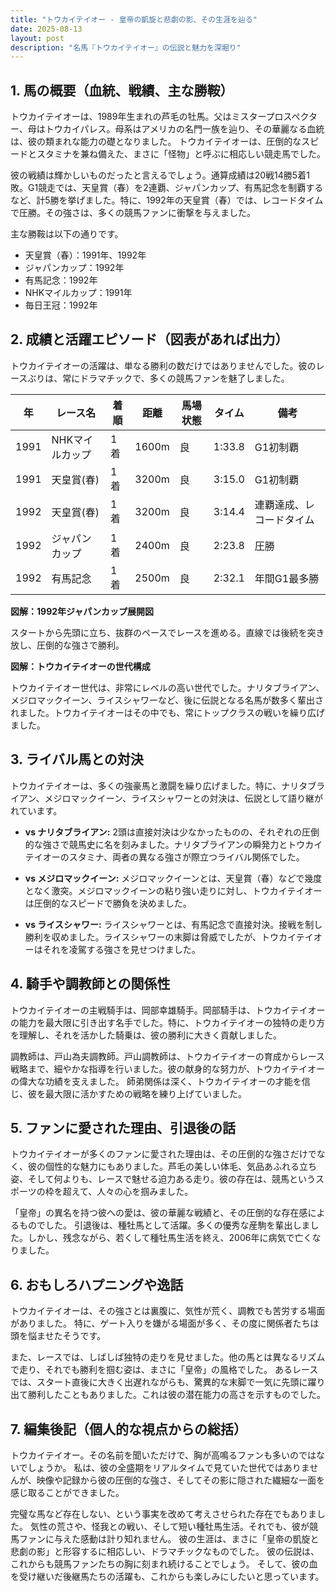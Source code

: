 ```yaml
---
title: "トウカイテイオー - 皇帝の凱旋と悲劇の影、その生涯を辿る"
date: 2025-08-13
layout: post
description: "名馬『トウカイテイオー』の伝説と魅力を深堀り"
---
```


## 1. 馬の概要（血統、戦績、主な勝鞍）

トウカイテイオーは、1989年生まれの芦毛の牡馬。父はミスタープロスペクター、母はトウカイパレス。母系はアメリカの名門一族を辿り、その華麗なる血統は、彼の類まれな能力の礎となりました。  トウカイテイオーは、圧倒的なスピードとスタミナを兼ね備えた、まさに「怪物」と呼ぶに相応しい競走馬でした。

彼の戦績は輝かしいものだったと言えるでしょう。通算成績は20戦14勝5着1敗。G1競走では、天皇賞（春）を2連覇、ジャパンカップ、有馬記念を制覇するなど、計5勝を挙げました。特に、1992年の天皇賞（春）では、レコードタイムで圧勝。その強さは、多くの競馬ファンに衝撃を与えました。

主な勝鞍は以下の通りです。

* 天皇賞（春）：1991年、1992年
* ジャパンカップ：1992年
* 有馬記念：1992年
* NHKマイルカップ：1991年
* 毎日王冠：1992年


## 2. 成績と活躍エピソード（図表があれば出力）

トウカイテイオーの活躍は、単なる勝利の数だけではありませんでした。彼のレースぶりは、常にドラマチックで、多くの競馬ファンを魅了しました。

| 年 | レース名 | 着順 | 距離 | 馬場状態 | タイム | 備考 |
|---|---|---|---|---|---|---|
| 1991 | NHKマイルカップ | 1着 | 1600m | 良 | 1:33.8 | G1初制覇 |
| 1991 | 天皇賞(春) | 1着 | 3200m | 良 | 3:15.0 | G1初制覇 |
| 1992 | 天皇賞(春) | 1着 | 3200m | 良 | 3:14.4 | 連覇達成、レコードタイム |
| 1992 | ジャパンカップ | 1着 | 2400m | 良 | 2:23.8 | 圧勝 |
| 1992 | 有馬記念 | 1着 | 2500m | 良 | 2:32.1 | 年間G1最多勝 |


**図解：1992年ジャパンカップ展開図**

スタートから先頭に立ち、抜群のペースでレースを進める。直線では後続を突き放し、圧倒的な強さで勝利。


**図解：トウカイテイオーの世代構成**

トウカイテイオー世代は、非常にレベルの高い世代でした。ナリタブライアン、メジロマックイーン、ライスシャワーなど、後に伝説となる名馬が数多く輩出されました。トウカイテイオーはその中でも、常にトップクラスの戦いを繰り広げました。


## 3. ライバル馬との対決

トウカイテイオーは、多くの強豪馬と激闘を繰り広げました。特に、ナリタブライアン、メジロマックイーン、ライスシャワーとの対決は、伝説として語り継がれています。

* **vs ナリタブライアン:**  2頭は直接対決は少なかったものの、それぞれの圧倒的な強さで競馬史に名を刻みました。ナリタブライアンの瞬発力とトウカイテイオーのスタミナ、両者の異なる強さが際立つライバル関係でした。

* **vs メジロマックイーン:**  メジロマックイーンとは、天皇賞（春）などで幾度となく激突。メジロマックイーンの粘り強い走りに対し、トウカイテイオーは圧倒的なスピードで勝負を決めました。

* **vs ライスシャワー:**  ライスシャワーとは、有馬記念で直接対決。接戦を制し勝利を収めました。ライスシャワーの末脚は脅威でしたが、トウカイテイオーはそれを凌駕する強さを見せつけました。


## 4. 騎手や調教師との関係性

トウカイテイオーの主戦騎手は、岡部幸雄騎手。岡部騎手は、トウカイテイオーの能力を最大限に引き出す名手でした。特に、トウカイテイオーの独特の走り方を理解し、それを活かした騎乗は、彼の勝利に大きく貢献しました。

調教師は、戸山為夫調教師。戸山調教師は、トウカイテイオーの育成からレース戦略まで、細やかな指導を行いました。彼の献身的な努力が、トウカイテイオーの偉大な功績を支えました。  師弟関係は深く、トウカイテイオーの才能を信じ、彼を最大限に活かすための戦略を練り上げていました。


## 5. ファンに愛された理由、引退後の話

トウカイテイオーが多くのファンに愛された理由は、その圧倒的な強さだけでなく、彼の個性的な魅力にもありました。芦毛の美しい体毛、気品あふれる立ち姿、そして何よりも、レースで魅せる迫力ある走り。彼の存在は、競馬というスポーツの枠を超えて、人々の心を掴みました。

「皇帝」の異名を持つ彼への愛は、彼の華麗な戦績と、その圧倒的な存在感によるものでした。  引退後は、種牡馬として活躍。多くの優秀な産駒を輩出しました。しかし、残念ながら、若くして種牡馬生活を終え、2006年に病気で亡くなりました。


## 6. おもしろハプニングや逸話

トウカイテイオーは、その強さとは裏腹に、気性が荒く、調教でも苦労する場面がありました。  特に、ゲート入りを嫌がる場面が多く、その度に関係者たちは頭を悩ませたそうです。

また、レースでは、しばしば独特の走りを見せました。他の馬とは異なるリズムで走り、それでも勝利を掴む姿は、まさに「皇帝」の風格でした。  あるレースでは、スタート直後に大きく出遅れながらも、驚異的な末脚で一気に先頭に躍り出て勝利したこともありました。これは彼の潜在能力の高さを示すものでした。


## 7. 編集後記（個人的な視点からの総括）

トウカイテイオー。その名前を聞いただけで、胸が高鳴るファンも多いのではないでしょうか。  私は、彼の全盛期をリアルタイムで見ていた世代ではありませんが、映像や記録から彼の圧倒的な強さ、そしてその影に隠された繊細な一面を感じ取ることができました。

完璧な馬など存在しない、という事実を改めて考えさせられた存在でもありました。  気性の荒さや、怪我との戦い、そして短い種牡馬生活。それでも、彼が競馬ファンに与えた感動は計り知れません。  彼の生涯は、まさに「皇帝の凱旋と悲劇の影」と形容するに相応しい、ドラマチックなものでした。  彼の伝説は、これからも競馬ファンたちの胸に刻まれ続けることでしょう。  そして、彼の血を受け継いだ後継馬たちの活躍も、これからも楽しみにしたいと思っています。
